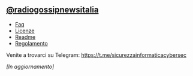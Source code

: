 ## [@radiogossipnewsitalia](https://t.me/radiogossipnewsitalia)
- [Faq](https://github.com/Radio-Gossip-News-Italia/Documenti/blob/main/Faq.md)
- [Licenze](https://github.com/Radio-Gossip-News-Italia/Documenti/blob/main/License.md)
- [Readme](https://github.com/Cybersec-Group-Telegram/Documenti/blob/main/Readme.md)
- [Regolamento](https://github.com/Radio-Gossip-News-Italia/Documenti/blob/main/Regolamento.md)

Venite a trovarci su Telegram: https://t.me/sicurezzainformaticacybersec

*[In aggiornamento]*
